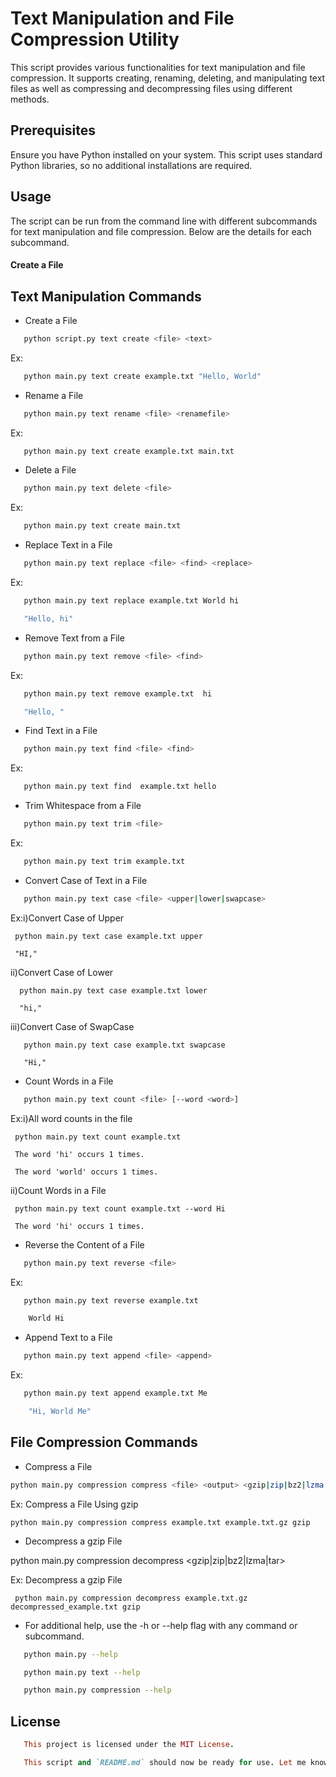 # Text Manipulation and File Compression Utility

This script provides various functionalities for text manipulation and file compression. It supports creating, renaming, deleting, and manipulating text files as well as compressing and decompressing files using different methods.

## Prerequisites

Ensure you have Python installed on your system. This script uses standard Python libraries, so no additional installations are required.

## Usage

The script can be run from the command line with different subcommands for text manipulation and file compression. Below are the details for each subcommand.
#### Create a File


## Text Manipulation Commands

- Create a File

```sh
   python script.py text create <file> <text>
```

Ex:
```sh
   python main.py text create example.txt "Hello, World"
```

- Rename a File
```sh
   python main.py text rename <file> <renamefile>
```

Ex:

```sh
   python main.py text create example.txt main.txt
```

- Delete a File

```sh
   python main.py text delete <file>
```

Ex: 

```sh
   python main.py text create main.txt
```

- Replace Text in a File

```sh
   python main.py text replace <file> <find> <replace>
```

Ex:

```sh
   python main.py text replace example.txt World hi

   "Hello, hi"
```

- Remove Text from a File

```sh
   python main.py text remove <file> <find>
```

Ex:

```sh
   python main.py text remove example.txt  hi

   "Hello, "
```

- Find Text in a File

```sh
   python main.py text find <file> <find>
```

Ex:

```sh
   python main.py text find  example.txt hello
```

- Trim Whitespace from a File

```sh
   python main.py text trim <file>
```

Ex:

```sh
   python main.py text trim example.txt
```

- Convert Case of Text in a File

```sh
   python main.py text case <file> <upper|lower|swapcase>
```

Ex:i)Convert Case of Upper

     python main.py text case example.txt upper
     
     "HI,"
     
   ii)Convert Case of Lower
   
      python main.py text case example.txt lower
      
      "hi,"
      
   iii)Convert Case of SwapCase
   
       python main.py text case example.txt swapcase
       
       "Hi,"

- Count Words in a File

```sh
   python main.py text count <file> [--word <word>]
```
Ex:i)All word counts in the file

     python main.py text count example.txt
     
     The word 'hi' occurs 1 times.
     
     The word 'world' occurs 1 times.
     
   ii)Count Words in a File
   
     python main.py text count example.txt --word Hi
     
     The word 'hi' occurs 1 times.

- Reverse the Content of a File

```sh
   python main.py text reverse <file>
```
Ex:

```sh
   python main.py text reverse example.txt

    World Hi
```

- Append Text to a File

```sh
   python main.py text append <file> <append>
```

Ex:

```sh
   python main.py text append example.txt Me

    "Hi, World Me"
```

## File Compression Commands
- Compress a File

```sh
python main.py compression compress <file> <output> <gzip|zip|bz2|lzma|tar>
```

Ex: Compress a File Using gzip

    python main.py compression compress example.txt example.txt.gz gzip

- Decompress a gzip File

python main.py compression decompress <file> <output> <gzip|zip|bz2|lzma|tar>

Ex: Decompress a gzip File

     python main.py compression decompress example.txt.gz decompressed_example.txt gzip

- For additional help, use the -h or --help flag with any command or subcommand.

```sh
   python main.py --help

   python main.py text --help

   python main.py compression --help
```
## License

```ruby
   This project is licensed under the MIT License.

   This script and `README.md` should now be ready for use. Let me know if there are any further modifications or if you need any additional features!
```




